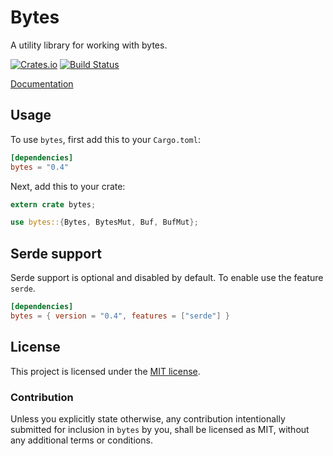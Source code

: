 # Bytes

A utility library for working with bytes.

[![Crates.io](https://img.shields.io/crates/v/bytes.svg?maxAge=2592000)](https://crates.io/crates/bytes)
[![Build Status](https://travis-ci.org/tokio-rs/bytes.svg?branch=master)](https://travis-ci.org/tokio-rs/bytes)

[Documentation](https://docs.rs/bytes)

## Usage

To use `bytes`, first add this to your `Cargo.toml`:

```toml
[dependencies]
bytes = "0.4"
```

Next, add this to your crate:

```rust
extern crate bytes;

use bytes::{Bytes, BytesMut, Buf, BufMut};
```

## Serde support

Serde support is optional and disabled by default. To enable use the feature `serde`.

```toml
[dependencies]
bytes = { version = "0.4", features = ["serde"] }
```

## License

This project is licensed under the [MIT license](LICENSE).

### Contribution

Unless you explicitly state otherwise, any contribution intentionally submitted
for inclusion in `bytes` by you, shall be licensed as MIT, without any additional
terms or conditions.

